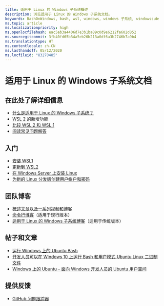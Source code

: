 ```yaml
---
title: 适用于 Linux 的 Windows 子系统概述
description: 浏览适用于 Linux 的 Windows 子系统文档。
keywords: BashOnWindows, bash, wsl, windows, windows 子系统, windowssubsystem, gnu, linux
ms.topic: article
ms.localizationpriority: high
ms.openlocfilehash: eac5ab3a4406d7e3b1ba89c0d9e6212fa602d852
ms.sourcegitcommit: 3fb40fd65b34a5eb26b213a0df6a3b2746b7a9b4
ms.translationtype: HT
ms.contentlocale: zh-CN
ms.lasthandoff: 05/12/2020
ms.locfileid: "83270485"
---
```

# <a name="windows-subsystem-for-linux-documentation"></a>适用于 Linux 的 Windows 子系统文档

## <a name="learn-more-here"></a>在此处了解详细信息

* [什么是适用于 Linux 的 Windows 子系统？](about.md)
* [WSL 2 的新增功能](wsl2-index.md)
* [比较 WSL 2 和 WSL 1](compare-versions.md)
* [阅读常见问题解答](faq.md)

## <a name="get-started"></a>入门

* [安装 WSL1](install-win10.md)
* [更新到 WSL2](install-win10.md#update-to-wsl-2)
* [在 Windows Server 上安装 Linux](install-on-server.md)
* [为新的 Linux 分发版创建用户帐户和密码](user-support.md)

## <a name="team-blogs"></a>团队博客

* [概述文章以及一系列视频和博客](https://blogs.msdn.microsoft.com/commandline/learn-about-windows-console-and-windows-subsystem-for-linux-wsl/)
* [命令行博客](https://blogs.msdn.microsoft.com/commandline/)（适用于现行版本）
* [适用于 Linux 的 Windows 子系统博客](https://blogs.msdn.microsoft.com/wsl/)（适用于传统版本）

## <a name="posts-and-articles"></a>帖子和文章

* [运行 Windows 上的 Ubuntu Bash](https://blogs.windows.com/buildingapps/2016/03/30/run-bash-on-ubuntu-on-windows/)
* [开发人员可以在 Windows 10 上运行 Bash 和用户模式 Ubuntu Linux 二进制文件](https://www.hanselman.com/blog/DevelopersCanRunBashShellAndUsermodeUbuntuLinuxBinariesOnWindows10.aspx)
* [Windows 上的 Ubuntu – 面向 Windows 开发人员的 Ubuntu 用户空间](https://insights.ubuntu.com/2016/03/30/ubuntu-on-windows-the-ubuntu-userspace-for-windows-developers/)

## <a name="provide-feedback"></a>提供反馈

* [GitHub 问题跟踪器](https://github.com/Microsoft/BashOnWindows/issues)

